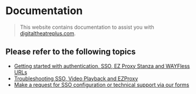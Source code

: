 # Documentation

> This website contains documentation to assist you with [digitaltheatreplus.com](https://www.digitaltheatreplus.com).

## Please refer to the following topics

* [Getting started with authentication, SSO, EZ Proxy Stanza and WAYFless URLs](/getting-started/README.md)
* [Troubleshooting SSO, Video Playback and EZProxy](/troubleshooting/README.md)
* [Make a request for SSO configuration or technical support via our forms](/support-forms/README.md)
